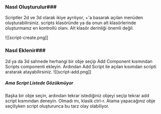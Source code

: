 ### Nasıl Oluşturulur###

Scriptler 2d ve 3d olarak ikiye ayrılıyor, +'a basarak açılan menüden oluşturabilirsiniz.
scripts klasöründe ya da onun alt klasörlerinde oluşturmanız en kontrollü olanı. Alt klasör derinliği önemli değil. 

![[script-create.png]]

### Nasıl Eklenir###
2d ya da 3d sahnede herhangi bir obje seçip Add Component kısmından Scripts componenti ekleyin. Ardından Add Script ile açılan kısımdan scripti aratarak atayabilirsiniz. 
![[script-add.png]]

##### Ama Script Listede Gözükmüyor ####
Başka bir obje seçin, ardından tekrar istediğiniz objeyi seçip tekrar add script kısmından deneyin. Olmadı mı, klasik ctrl-r. Atama yapacağınız obje seçiliyken script oluşturunca bu tarz olay olabiliyor.
